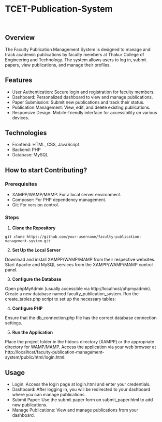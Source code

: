 # TCET-Publication-System
<br>

## Overview

The Faculty Publication Management System is designed to manage and track academic publications by faculty members at Thakur College of Engineering and Technology. The system allows users to log in, submit papers, view publications, and manage their profiles. 

## Features

- User Authentication: Secure login and registration for faculty members.
- Dashboard: Personalized dashboard to view and manage publications.
- Paper Submission: Submit new publications and track their status.
- Publication Management: View, edit, and delete existing publications.
- Responsive Design: Mobile-friendly interface for accessibility on various devices.

## Technologies

- Frontend: HTML, CSS, JavaScript
- Backend: PHP
- Database: MySQL

## How to start Contributing?

### Prerequisites

- XAMPP/WAMP/MAMP: For a local server environment.
- Composer: For PHP dependency management.
- Git: For version control.

### Steps

1. **Clone the Repository**

```
git clone https://github.com/your-username/faculty-publication-management-system.git
```

2. **Set Up the Local Server**

Download and install XAMPP/WAMP/MAMP from their respective websites.
Start Apache and MySQL services from the XAMPP/WAMP/MAMP control panel.

3. **Configure the Database**

Open phpMyAdmin (usually accessible via http://localhost/phpmyadmin).
Create a new database named faculty_publication_system.
Run the create_tables.php script to set up the necessary tables:

4. **Configure PHP**

Ensure that the db_connection.php file has the correct database connection settings.

5. **Run the Application**

Place the project folder in the htdocs directory (XAMPP) or the appropriate directory for WAMP/MAMP.
Access the application via your web browser at http://localhost/faculty-publication-management-system/public/html/login.html.

## Usage

- Login: Access the login page at login.html and enter your credentials.
- Dashboard: After logging in, you will be redirected to your dashboard where you can manage publications.
- Submit Paper: Use the submit paper form on submit_paper.html to add new publications.
- Manage Publications: View and manage publications from your dashboard.